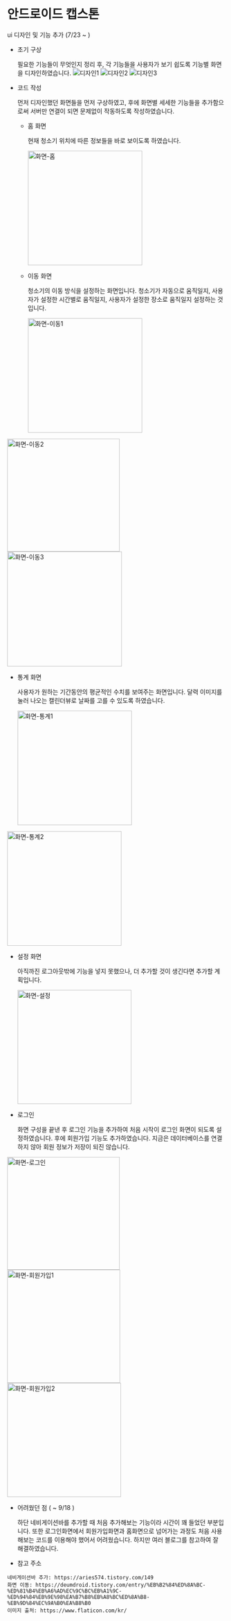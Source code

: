 # 안드로이드 캡스톤

ui 디자인 및 기능 추가 (7/23 ~ )

- 초기 구상

   필요한 기능들이 무엇인지 정리 후, 각 기능들을 사용자가 보기 쉽도록 기능별 화면을 디자인하였습니다.
  ![디자인1](https://user-images.githubusercontent.com/72554589/190897369-7e189c25-ebe5-4056-b887-a929a5d835c2.jpg)
![디자인2](https://user-images.githubusercontent.com/72554589/190897371-694af79f-14e0-4d26-84c0-032b8bba2398.jpg)
![디자인3](https://user-images.githubusercontent.com/72554589/190897376-ecd7f183-8171-48a6-bf89-509b8bd8b6a8.jpg)

- 코드 작성

  먼저 디자인했던 화면들을 먼저 구상하였고, 후에 화면별 세세한 기능들을 추가함으로써 서버만 연결이 되면 문제없이 작동하도록 작성하였습니다.
    
    
  - 홈 화면
  
    현재 청소기 위치에 따른 정보들을 바로 보이도록 하였습니다.
    
    <img width="264" alt="화면-홈" src="https://user-images.githubusercontent.com/72554589/190898862-221b5a1a-e752-4650-947a-55eba72c2816.png">
    
  - 이동 화면
  
    청소기의 이동 방식을 설정하는 화면입니다. 청소기가 자동으로 움직일지, 사용자가 설정한 시간별로 움직일지, 사용자가 설정한 장소로 움직일지 설정하는 것입니다.
    
    <img width="264" alt="화면-이동1" src="https://user-images.githubusercontent.com/72554589/190898856-3a6fee3a-71ef-4d5d-bbfa-2adc88075fb2.png">
<img width="260" alt="화면-이동2" src="https://user-images.githubusercontent.com/72554589/190898857-680fd18a-d28d-4ad1-8af8-374568858535.png">
<img width="265" alt="화면-이동3" src="https://user-images.githubusercontent.com/72554589/190898858-4981b534-6e87-40d5-85cc-fe1468a36055.png">    

  - 통계 화면
  
    사용자가 원하는 기간동안의 평균적인 수치를 보여주는 화면입니다. 달력 이미지를 눌러 나오는 캘린더뷰로 날짜를 고를 수 있도록 하였습니다.
    
    <img width="264" alt="화면-통계1" src="https://user-images.githubusercontent.com/72554589/190898859-eee1f94c-fb5a-4614-89b4-45cfb61d3996.png">
<img width="264" alt="화면-통계2" src="https://user-images.githubusercontent.com/72554589/190898861-efe0639c-7689-4125-8039-614cd31899b2.png">

  - 설정 화면
  
    아직까진 로그아웃밖에 기능을 넣지 못했으나, 더 추가할 것이 생긴다면 추가할 계획입니다.
    
    <img width="263" alt="화면-설정" src="https://user-images.githubusercontent.com/72554589/190898855-b9467837-3006-4519-9e8a-d62507442cb3.png">
   
  - 로그인
  
      화면 구성을 끝낸 후 로그인 기능을 추가하여 처음 시작이 로그인 화면이 되도록 설정하였습니다. 후에 회원가입 기능도 추가하였습니다.
      지금은 데이터베이스를 연결하지 않아 회원 정보가 저장이 되진 않습니다.
   
   <img width="260" alt="화면-로그인" src="https://user-images.githubusercontent.com/72554589/190898854-0ab1f02b-6973-4d18-992d-8fa345b31010.png">
   <img width="261" alt="화면-회원가입1" src="https://user-images.githubusercontent.com/72554589/190898863-3b574887-c39c-496c-8f57-ec738dbc3b75.png">
<img width="263" alt="화면-회원가입2" src="https://user-images.githubusercontent.com/72554589/190898864-81cee53d-d3e4-45c0-a04f-f3fb090ea0f3.png">


- 어려웠던 점 ( ~ 9/18 )
 
   하단 네비게이션바를 추가할 때 처음 추가해보는 기능이라 시간이 꽤 들었던 부분입니다. 또한 로그인화면에서 회원가입화면과 홈화면으로 넘어가는 과정도 처음 사용해보는 코드를 이용해야 했어서 어려웠습니다. 하지만 여러 블로그를 참고하여 잘 해결하였습니다.
   
 - 참고 주소
 ```
 네비게이션바 추가: https://aries574.tistory.com/149
 화면 이동: https://deumdroid.tistory.com/entry/%EB%B2%84%ED%8A%BC-%ED%81%B4%EB%A6%AD%EC%9C%BC%EB%A1%9C-%ED%94%84%EB%9E%98%EA%B7%B8%EB%A8%BC%ED%8A%B8-%EB%9D%84%EC%9A%B0%EA%B8%B0
 이미지 출처: https://www.flaticon.com/kr/
 ```
